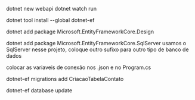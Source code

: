 dotnet new webapi
dotnet watch run

dotnet tool install --global dotnet-ef


dotnet add package Microsoft.EntityFrameworkCore.Design

dotnet add package Microsoft.EntityFrameworkCore.SqlServer
usamos o SqlServer nesse projeto, coloque outro sufixo para outro tipo de banco de dados

colocar as variaveis de conexão nos .json e no Program.cs

dotnet-ef migrations add CriacaoTabelaContato

dotnet-ef database update